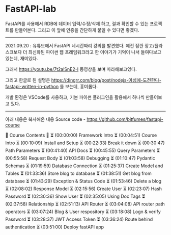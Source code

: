 # FastAPI-lab

FastAPI를 사용해서 RDB에 데이터 입력/수정/삭제 하고, 결과 확인할 수 있는
프로젝트를 만들어본다. 그리고 이 앞에 인증을 간단하게 붙일 수 있다면 좋겠다.

---
2021.09.20 : 유튜브에서 FastAPI 네시간짜리 강의를 발견했다.
예전 잠깐 장고/플라스크보다 더 최신화된 파이썬 웹 프레임워크라고 한 이야기가 기억이 나서
들여다보고 있는데, 재미있다.

그래서 https://youtu.be/7t2alSnE2-I 동영상을 보며 따라해보고있다.

그리고 한글로 된 설명은 https://dingrr.com/blog/post/nodejs-아성에-도전한다-fastapi-written-in-python 를 보는데, 흥미롭다.

개발 환경은 VSCode를 사용하고, 기본 파이썬 플러그인을 활용해서 하나씩 만들어보고 있다.

----------
아래 내용은 복사해온 내용
Source code - https://github.com/bitfumes/fastapi-course 

🌟 Course Contents 🌟
⏳ (00:00:00) Framework Intro
⏳ (00:04:51) Course Intro
⏳ (00:10:09) Install and Setup
⏳ (00:22:33) Break it down
⏳ (00:30:47) Path Parameters
⏳ (00:41:40) API Docs
⏳ (00:45:55) Query Parameters
⏳ (00:55:58) Request Body
⏳ (01:03:58) Debugging
⏳ (01:10:47) Pydantic Schemas
⏳ (01:19:59) Database Connection
⏳ (01:25:37) Create Model and Tables
⏳ (01:33:36) Store blog to database
⏳ (01:38:51) Get blog from database
⏳ (01:43:29) Exception & Status Code
⏳ (01:53:46) Delete a blog
⏳ (02:08:02) Response Model
⏳ (02:15:56) Create User
⏳ (02:23:07) Hash Password
⏳ (02:30:36) Show User
⏳ (02:35:05) Using Doc Tags
⏳ (02:37:58) Relationship
⏳ (02:51:13) API Router
⏳ (03:04:08) API router path operators
⏳ (03:07:24) Blog & User respository
⏳ (03:18:08) Logn & verify Password
⏳ (03:28:37) JWT Access Token
⏳ (03:36:24) Route behind authentication
⏳ (03:51:00) Deploy fastAPI app
